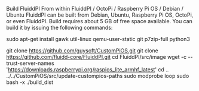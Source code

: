 Build FluiddPI From within FluiddPI / OctoPi / Raspberry Pi OS / Debian / Ubuntu
FluiddPI can be built from Debian, Ubuntu, Raspberry Pi OS, OctoPi, or even FluiddPI. Build requires about 5 GB of free space available. You can build it by issuing the following commands:

sudo apt-get install gawk util-linux qemu-user-static git p7zip-full python3

git clone https://github.com/guysoft/CustomPiOS.git
git clone https://github.com/fluidd-core/FluiddPI.git
cd FluiddPI/src/image
wget -c --trust-server-names 'https://downloads.raspberrypi.org/raspios_lite_armhf_latest'
cd ..
../../CustomPiOS/src/update-custompios-paths
sudo modprobe loop
sudo bash -x ./build_dist
